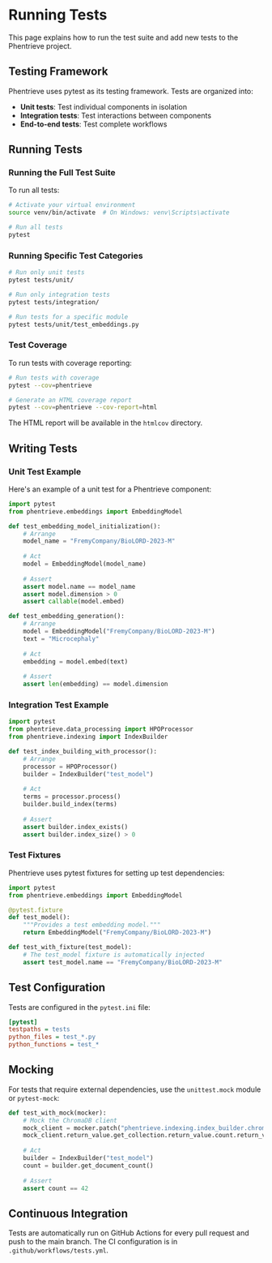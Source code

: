 # Running Tests

This page explains how to run the test suite and add new tests to the Phentrieve project.

## Testing Framework

Phentrieve uses pytest as its testing framework. Tests are organized into:

- **Unit tests**: Test individual components in isolation
- **Integration tests**: Test interactions between components
- **End-to-end tests**: Test complete workflows

## Running Tests

### Running the Full Test Suite

To run all tests:

```bash
# Activate your virtual environment
source venv/bin/activate  # On Windows: venv\Scripts\activate

# Run all tests
pytest
```

### Running Specific Test Categories

```bash
# Run only unit tests
pytest tests/unit/

# Run only integration tests
pytest tests/integration/

# Run tests for a specific module
pytest tests/unit/test_embeddings.py
```

### Test Coverage

To run tests with coverage reporting:

```bash
# Run tests with coverage
pytest --cov=phentrieve

# Generate an HTML coverage report
pytest --cov=phentrieve --cov-report=html
```

The HTML report will be available in the `htmlcov` directory.

## Writing Tests

### Unit Test Example

Here's an example of a unit test for a Phentrieve component:

```python
import pytest
from phentrieve.embeddings import EmbeddingModel

def test_embedding_model_initialization():
    # Arrange
    model_name = "FremyCompany/BioLORD-2023-M"
    
    # Act
    model = EmbeddingModel(model_name)
    
    # Assert
    assert model.name == model_name
    assert model.dimension > 0
    assert callable(model.embed)

def test_embedding_generation():
    # Arrange
    model = EmbeddingModel("FremyCompany/BioLORD-2023-M")
    text = "Microcephaly"
    
    # Act
    embedding = model.embed(text)
    
    # Assert
    assert len(embedding) == model.dimension
```

### Integration Test Example

```python
import pytest
from phentrieve.data_processing import HPOProcessor
from phentrieve.indexing import IndexBuilder

def test_index_building_with_processor():
    # Arrange
    processor = HPOProcessor()
    builder = IndexBuilder("test_model")
    
    # Act
    terms = processor.process()
    builder.build_index(terms)
    
    # Assert
    assert builder.index_exists()
    assert builder.index_size() > 0
```

### Test Fixtures

Phentrieve uses pytest fixtures for setting up test dependencies:

```python
import pytest
from phentrieve.embeddings import EmbeddingModel

@pytest.fixture
def test_model():
    """Provides a test embedding model."""
    return EmbeddingModel("FremyCompany/BioLORD-2023-M")

def test_with_fixture(test_model):
    # The test_model fixture is automatically injected
    assert test_model.name == "FremyCompany/BioLORD-2023-M"
```

## Test Configuration

Tests are configured in the `pytest.ini` file:

```ini
[pytest]
testpaths = tests
python_files = test_*.py
python_functions = test_*
```

## Mocking

For tests that require external dependencies, use the `unittest.mock` module or `pytest-mock`:

```python
def test_with_mock(mocker):
    # Mock the ChromaDB client
    mock_client = mocker.patch("phentrieve.indexing.index_builder.chromadb.Client")
    mock_client.return_value.get_collection.return_value.count.return_value = 42
    
    # Act
    builder = IndexBuilder("test_model")
    count = builder.get_document_count()
    
    # Assert
    assert count == 42
```

## Continuous Integration

Tests are automatically run on GitHub Actions for every pull request and push to the main branch. The CI configuration is in `.github/workflows/tests.yml`.
